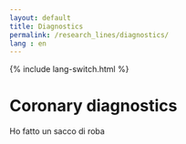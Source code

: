 ```yaml
---
layout: default
title: Diagnostics
permalink: /research_lines/diagnostics/
lang : en
---
```

{% include lang-switch.html %}

# Coronary diagnostics

Ho fatto un sacco di roba